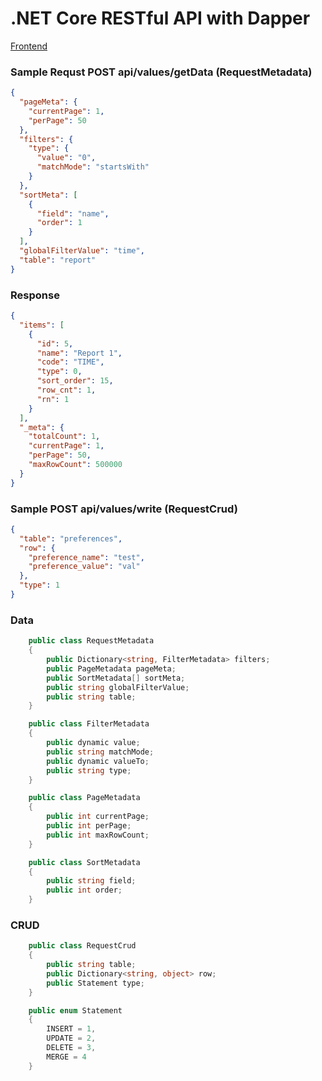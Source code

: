 # .NET Core RESTful API with Dapper

<a target="_blank" href="https://github.com/mazdik/ng-crud-table">Frontend</a>

### Sample Requst POST api/values/getData (RequestMetadata)
```json
{
  "pageMeta": {
    "currentPage": 1,
    "perPage": 50
  },
  "filters": {
    "type": {
      "value": "0",
      "matchMode": "startsWith"
    }
  },
  "sortMeta": [
    {
      "field": "name",
      "order": 1
    }
  ],
  "globalFilterValue": "time",
  "table": "report"
}
```
### Response
```json
{
  "items": [
    {
      "id": 5,
      "name": "Report 1",
      "code": "TIME",
      "type": 0,
      "sort_order": 15,
      "row_cnt": 1,
      "rn": 1
    }
  ],
  "_meta": {
    "totalCount": 1,
    "currentPage": 1,
    "perPage": 50,
    "maxRowCount": 500000
  }
}
```

### Sample POST api/values/write (RequestCrud)
```json
{
  "table": "preferences",
  "row": {
    "preference_name": "test",
    "preference_value": "val"
  },
  "type": 1
}
```

### Data
```cs
    public class RequestMetadata
    {
        public Dictionary<string, FilterMetadata> filters;
        public PageMetadata pageMeta;
        public SortMetadata[] sortMeta;
        public string globalFilterValue;
        public string table;
    }

    public class FilterMetadata
    {
        public dynamic value;
        public string matchMode;
        public dynamic valueTo;
        public string type;
    }

    public class PageMetadata
    {
        public int currentPage;
        public int perPage;
        public int maxRowCount;
    }

    public class SortMetadata
    {
        public string field;
        public int order;
    }
```

### CRUD
```cs
    public class RequestCrud
    {
        public string table;
        public Dictionary<string, object> row;
        public Statement type;
    }

    public enum Statement
    {
        INSERT = 1,
        UPDATE = 2,
        DELETE = 3,
        MERGE = 4
    }
```